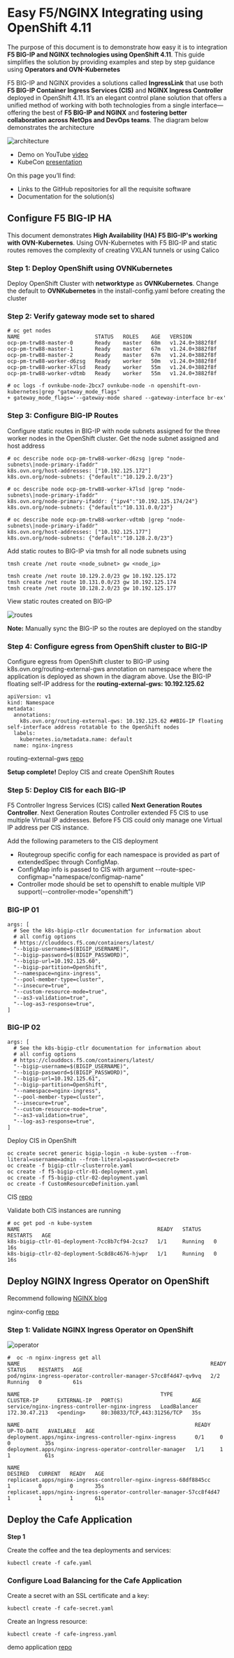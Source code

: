 # Easy F5/NGINX Integrating using OpenShift 4.11

The purpose of this document is to demonstrate how easy it is to integration **F5 BIG-IP and NGINX technologies using OpenShift 4.11**. This guide simplifies the solution by providing examples and step by step guidance using **Operators and OVN-Kubernetes**

F5 BIG-IP and NGINX provides a solutions called **IngressLink** that use both **F5 BIG-IP Container Ingress Services (CIS)** and **NGINX Ingress Controller** deployed in OpenShift 4.11. It’s an elegant control plane solution that offers a unified method of working with both technologies from a single interface—offering the best of **F5 BIG-IP and NGINX** and **fostering better collaboration across NetOps and DevOps teams**. The diagram below demonstrates the architecture

![architecture](https://github.com/mdditt2000/openshift-4-11/blob/main/ingresslink-on-openshift/diagram/2022-10-24_13-38-38.png)

* Demo on YouTube [video]()
* KubeCon [presentation](https://github.com/mdditt2000/openshift-4-11/blob/main/ingresslink-on-openshift/presentation/KubeCon%202022%20Overview.pptx)

On this page you’ll find:

* Links to the GitHub repositories for all the requisite software
* Documentation for the solution(s)

## Configure F5 BIG-IP HA
This document demonstrates **High Availability (HA) F5 BIG-IP's working with OVN-Kubernetes**. Using OVN-Kubernetes with F5 BIG-IP and static routes removes the complexity of creating VXLAN tunnels or using Calico

### Step 1: Deploy OpenShift using OVNKubernetes

Deploy OpenShift Cluster with **networktype** as **OVNKubernetes**. Change the default to **OVNKubernetes** in the install-config.yaml before creating the cluster

### Step 2: Verify gateway mode set to shared

```
# oc get nodes
NAME                        STATUS   ROLES    AGE   VERSION
ocp-pm-trw88-master-0       Ready    master   68m   v1.24.0+3882f8f
ocp-pm-trw88-master-1       Ready    master   67m   v1.24.0+3882f8f
ocp-pm-trw88-master-2       Ready    master   67m   v1.24.0+3882f8f
ocp-pm-trw88-worker-d6zsg   Ready    worker   50m   v1.24.0+3882f8f
ocp-pm-trw88-worker-k7lsd   Ready    worker   55m   v1.24.0+3882f8f
ocp-pm-trw88-worker-vdtmb   Ready    worker   55m   v1.24.0+3882f8f
```

```
# oc logs -f ovnkube-node-2bcx7 ovnkube-node -n openshift-ovn-kubernetes|grep "gateway_mode_flags"
+ gateway_mode_flags='--gateway-mode shared --gateway-interface br-ex'
```

### Step 3: Configure BIG-IP Routes

Configure static routes in BIG-IP with node subnets assigned for the three worker nodes in the OpenShift cluster. Get the node subnet assigned and host address

```
# oc describe node ocp-pm-trw88-worker-d6zsg |grep "node-subnets\|node-primary-ifaddr"
k8s.ovn.org/host-addresses: ["10.192.125.172"]
k8s.ovn.org/node-subnets: {"default":"10.129.2.0/23"}

# oc describe node ocp-pm-trw88-worker-k7lsd |grep "node-subnets\|node-primary-ifaddr"
k8s.ovn.org/node-primary-ifaddr: {"ipv4":"10.192.125.174/24"}
k8s.ovn.org/node-subnets: {"default":"10.131.0.0/23"}

# oc describe node ocp-pm-trw88-worker-vdtmb |grep "node-subnets\|node-primary-ifaddr"
k8s.ovn.org/host-addresses: ["10.192.125.177"]
k8s.ovn.org/node-subnets: {"default":"10.128.2.0/23"}
```

Add static routes to BIG-IP via tmsh for all node subnets using 

```
tmsh create /net route <node_subnet> gw <node_ip>
```
```
tmsh create /net route 10.129.2.0/23 gw 10.192.125.172
tmsh create /net route 10.131.0.0/23 gw 10.192.125.174
tmsh create /net route 10.128.2.0/23 gw 10.192.125.177
```
View static routes created on BIG-IP

![routes](https://github.com/mdditt2000/k8s-bigip-ctlr/blob/main/user_guides/ovn-kubernetes-ha/diagram/2022-10-12_13-30-34.png)

**Note:** Manually sync the BIG-IP so the routes are deployed on the standby

### Step 4: Configure egress from OpenShift cluster to BIG-IP

Configure egress from OpenShift cluster to BIG-IP using k8s.ovn.org/routing-external-gws annotation on namespace where the application is deployed as shown in the diagram above. Use the BIG-IP floating self-IP address for the **routing-external-gws: 10.192.125.62**

```
apiVersion: v1
kind: Namespace
metadata:
  annotations:
    k8s.ovn.org/routing-external-gws: 10.192.125.62 ##BIG-IP floating self-interface address rotatable to the OpenShift nodes
  labels:
    kubernetes.io/metadata.name: default
  name: nginx-ingress
```
routing-external-gws [repo](https://github.com/mdditt2000/k8s-bigip-ctlr/blob/main/user_guides/ovn-kubernetes-ha/demo-app/cafe/name-cafe.yaml)

**Setup complete!** Deploy CIS and create OpenShift Routes

### Step 5: Deploy CIS for each BIG-IP

F5 Controller Ingress Services (CIS) called **Next Generation Routes Controller**. Next Generation Routes Controller extended F5 CIS to use multiple Virtual IP addresses. Before F5 CIS could only manage one Virtual IP address per CIS instance.

Add the following parameters to the CIS deployment

* Routegroup specific config for each namespace is provided as part of extendedSpec through ConfigMap.
* ConfigMap info is passed to CIS with argument --route-spec-configmap="namespace/configmap-name"
* Controller mode should be set to openshift to enable multiple VIP support(--controller-mode="openshift")

### BIG-IP 01

```
args: [
  # See the k8s-bigip-ctlr documentation for information about
  # all config options
  # https://clouddocs.f5.com/containers/latest/
  "--bigip-username=$(BIGIP_USERNAME)",
  "--bigip-password=$(BIGIP_PASSWORD)",
  "--bigip-url=10.192.125.60",
  "--bigip-partition=OpenShift",
  "--namespace=nginx-ingress",
  "--pool-member-type=cluster",
  "--insecure=true",
  "--custom-resource-mode=true",
  "--as3-validation=true",
  "--log-as3-response=true",
]
```

### BIG-IP 02

```
args: [
  # See the k8s-bigip-ctlr documentation for information about
  # all config options
  # https://clouddocs.f5.com/containers/latest/
  "--bigip-username=$(BIGIP_USERNAME)",
  "--bigip-password=$(BIGIP_PASSWORD)",
  "--bigip-url=10.192.125.61",
  "--bigip-partition=OpenShift",
  "--namespace=nginx-ingress",
  "--pool-member-type=cluster",
  "--insecure=true",
  "--custom-resource-mode=true",
  "--as3-validation=true",
  "--log-as3-response=true",
]
```

Deploy CIS in OpenShift

```
oc create secret generic bigip-login -n kube-system --from-literal=username=admin --from-literal=password=<secret>
oc create -f bigip-ctlr-clusterrole.yaml
oc create -f f5-bigip-ctlr-01-deployment.yaml
oc create -f f5-bigip-ctlr-02-deployment.yaml
oc create -f CustomResourceDefinition.yaml
```

CIS [repo](https://github.com/mdditt2000/k8s-bigip-ctlr/tree/main/user_guides/ovn-kubernetes-ha/next-gen-route/cis)

Validate both CIS instances are running 

```
# oc get pod -n kube-system
NAME                                            READY   STATUS    RESTARTS   AGE
k8s-bigip-ctlr-01-deployment-7cc8b7cf94-2csz7   1/1     Running   0          16s
k8s-bigip-ctlr-02-deployment-5c8d8c4676-hjwpr   1/1     Running   0          16s
```

## Deploy NGINX Ingress Operator on OpenShift

Recommend following [NGINX blog](https://www.nginx.com/blog/getting-started-nginx-ingress-operator-red-hat-openshift/)

nginx-config [repo](https://github.com/mdditt2000/openshift-4-11/blob/main/ingresslink-on-openshift/nginx-config/nginx-ingress-controller.yaml)

### Step 1: Validate NGINX Ingress Operator on OpenShift

![operator](https://github.com/mdditt2000/openshift-4-11/blob/main/ingresslink-on-openshift/diagram/2022-10-24_17-31-27.png)

```
#  oc -n nginx-ingress get all
NAME                                                             READY   STATUS    RESTARTS   AGE
pod/nginx-ingress-operator-controller-manager-57cc8f4d47-qv9vq   2/2     Running   0          61s

NAME                                             TYPE           CLUSTER-IP      EXTERNAL-IP   PORT(S)                      AGE
service/nginx-ingress-controller-nginx-ingress   LoadBalancer   172.30.47.213   <pending>     80:30833/TCP,443:31256/TCP   35s

NAME                                                        READY   UP-TO-DATE   AVAILABLE   AGE
deployment.apps/nginx-ingress-controller-nginx-ingress      0/1     0            0           35s
deployment.apps/nginx-ingress-operator-controller-manager   1/1     1            1           61s

NAME                                                                   DESIRED   CURRENT   READY   AGE
replicaset.apps/nginx-ingress-controller-nginx-ingress-68df8845cc      1         0         0       35s
replicaset.apps/nginx-ingress-operator-controller-manager-57cc8f4d47   1         1         1       61s
```
## Deploy the Cafe Application

**Step 1**

Create the coffee and the tea deployments and services:

    kubectl create -f cafe.yaml

### Configure Load Balancing for the Cafe Application

Create a secret with an SSL certificate and a key:

    kubectl create -f cafe-secret.yaml

Create an Ingress resource:

    kubectl create -f cafe-ingress.yaml

demo application [repo](https://github.com/mdditt2000/k8s-bigip-ctlr/tree/main/user_guides/ingresslink-externaldns/ingress-example)